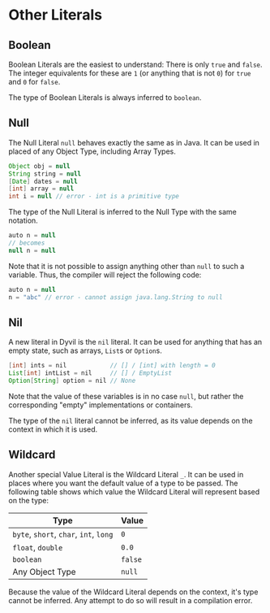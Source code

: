 # Other Literals

## Boolean

Boolean Literals are the easiest to understand: There is only `true` and `false`. The integer equivalents for these are `1` (or anything that is not `0`) for `true` and `0` for `false`.

The type of Boolean Literals is always inferred to `boolean`.

## Null

The Null Literal `null` behaves exactly the same as in Java. It can be used in placed of any Object Type, including Array Types.

```java
Object obj = null
String string = null
[Date] dates = null
[int] array = null
int i = null // error - int is a primitive type
```

The type of the Null Literal is inferred to the Null Type with the same notation.

```java
auto n = null
// becomes
null n = null
```

Note that it is not possible to assign anything other than `null` to such a variable. Thus, the compiler will reject the following code:

```java
auto n = null
n = "abc" // error - cannot assign java.lang.String to null
```

## Nil

A new literal in Dyvil is the `nil` literal. It can be used for anything that has an empty state, such as arrays, `List`s or `Option`s.

```java
[int] ints = nil            // [] / [int] with length = 0
List[int] intList = nil     // [] / EmptyList
Option[String] option = nil // None
```

Note that the value of these variables is in no case `null`, but rather the corresponding "empty" implementations or containers.

The type of the `nil` literal cannot be inferred, as its value depends on the context in which it is used.

## Wildcard

Another special Value Literal is the Wildcard Literal `_`. It can be used in places where you want the default value of a type to be passed. The following table shows which value the Wildcard Literal will represent based on the type:

| Type                                   | Value   |
| -------------------------------------- | ------- |
| `byte`, `short`, `char`, `int`, `long` | `0`     |
| `float`, `double`                      | `0.0`   |
| `boolean`                              | `false` |
| Any Object Type                        | `null`  |

Because the value of the Wildcard Literal depends on the context, it's type cannot be inferred. Any attempt to do so will result in a compilation error.